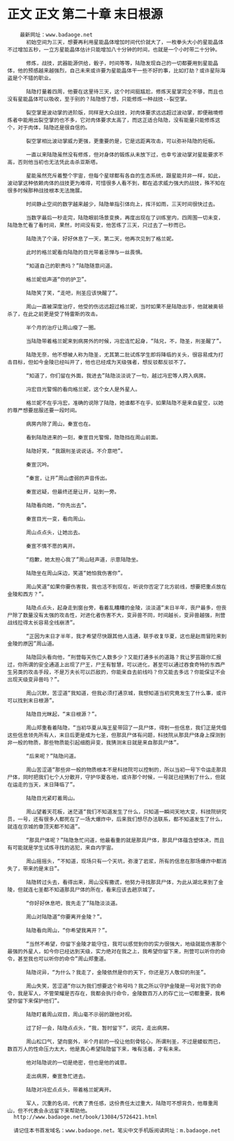 # 正文 正文 第二十章 末日根源
        最新网址：www.badaoge.net
          初始空间为三天，想要再利用星能晶体增加时间代价就大了，一枚拳头大小的星能晶体不过增加五秒，一立方星能晶体估计只能增加八十分钟的时间，也就是一个小时带二十分钟。
      
          修炼，战技，武器能源供给，骰子，时间等等，陆隐发现自己的一切都要用到星能晶体，他的预感越来越强烈，自己未来或许要为星能晶体干一些不好的事，比如打劫？或许星际海盗是个不错的职业。
      
          陆隐打量着四周，他要在这里待三天，这个时间挺尴尬，修炼天星掌完全不够，而且也没有星能晶体可以吸收，至于别的？陆隐想了想，只能修炼一种战技--裂空掌。
      
          裂空掌是波动掌的进阶版，同样是大众战技，对肉体要求远远超过波动掌，即便融境修炼者中能用出裂空掌的也不多，它对肉体要求太高了，而这正适合陆隐，没有能量只能修炼这个，对于肉体，陆隐还是很自信的。
      
          裂空掌相比波动掌威力更强，更重要的是，它是远距离攻击，可以弥补陆隐的短板。
      
          一直以来陆隐虽然没有修炼，但对身体的锻炼从未放下过，也幸亏波动掌对星能要求不高，否则他当初也无法凭此击杀亚斯塔。
      
          星能虽然充斥着整个宇宙，但每个星球都有各自的生态系统，跟星能并非一样，如此，波动掌这种依赖肉体的战技更为难得，可惜很多人看不到，都在追求威力强大的战技，殊不知在很多时候那种战技根本无法施展。
      
          时间静止空间的数字越来越少，陆隐单指引体向上，挥汗如雨，三天时间很快过去。
      
          当数字最后一秒走完，陆隐眼前场景变换，再度出现在了训练室内，四周围一切未变，陆隐急忙看了看时间，果然，时间没有变，他苦练了三天，只过去了一秒而已。
      
          陆隐洗了个澡，好好休息了一天，第二天，他再次见到了格兰妮。
      
          此时的格兰妮看向陆隐的目光带着忌惮与一丝畏惧。
      
          “知道自己的职责吗？”陆隐随意问道。
      
          格兰妮低声道“你的护卫”。
      
          陆隐笑了笑，“走吧，刑圣应该快醒了”。
      
          周山一直被深度治疗，他受的伤远远超过格兰妮，当时如果不是陆隐出手，他就被奥顿杀了，在此之前更是受了特雷斯的攻击。
      
          半个月的治疗让周山瘦了一圈。
      
          当陆隐带着格兰妮来到病房外的时候，冯宏连忙起身，“陆兄，不，隐圣，刑圣醒了”。
      
          陆隐无奈，他不想被人称为隐圣，尤其第二批试炼学生即将降临的关头，很容易成为打击目标，但如今金陵已经叫开了，他也已经成为天级强者，想反驳都反驳不了。
      
          “知道了，你们留在外面，我进去”陆隐淡淡说了一句，越过冯宏等人跨入病房。
      
          冯宏目光警惕的看向格兰妮，这个女人是外星人。
      
          格兰妮不在乎冯宏，准确的说除了陆隐，她谁都不在乎，如果陆隐不是来自星空，以她的尊严想要屈服还要一段时间。
      
          病房内除了周山，秦宣也在。
      
          看到陆隐进来的一刻，秦宣目光警惕，隐隐挡在周山前面。
      
          陆隐好笑，“我跟刑圣说说话，不介意吧”。
      
          秦宣沉吟。
      
          “秦宣，让开”周山虚弱的声音传出。
      
          秦宣迟疑，但最终还是让开，站到一旁。
      
          陆隐看向她，“你先出去”。
      
          秦宣目光一变，看向周山。
      
          周山点点头，让她出去。
      
          秦宣不情不愿的离开。
      
          “抱歉，她太担心我了”周山轻声道，示意陆隐坐。
      
          陆隐坐在周山床边，笑道“她怕我伤害你”。
      
          周山笑道“如果你要伤害我，我也活不到现在，听说你否定了北方前线，想要把重点放在金陵和西方？”。
      
          陆隐点点头，起身走到窗台旁，看着乱糟糟的金陵，淡淡道“末日半年，丧尸最多，但丧尸除了数量没有太强的攻击性，对进化者伤害不大，变异兽不同，时间越长，变异兽越强，刑营战线拉得太长容易全线崩溃”。
      
          “正因为末日才半年，我才希望尽快跟其他人连通，联手收复华夏，这也是赵雨冒险来到金陵的原因”周山道。
      
          陆隐回头看向他，“刑营每天伤亡人数多少？又能打通多长的道路？我让罗芸跟你汇报过，你所谓的安全通道上出现了尸王，尸王有智慧，可以进化，甚至可以通过吞食奇特的东西产生另类的攻击手段，不是万夫长可以匹敌的，你能亲自去前线吗？你又能去多远？你能保证不会出现天级变异兽吗？”。
      
          周山沉默，苦涩道“我知道，但我必须打通京城，我想知道当初究竟发生了什么事，或许可以找到末日根源”。
      
          陆隐目光眯起，“末日根源？”。
      
          周山郑重看着陆隐，“当初华夏从海王星带回了一具尸体，得到一些信息，我们正是凭借这些信息领先所有人，末日后更是成为七圣，但那具尸体有问题，科技院从那具尸体身上探测到非一般的物质，那些物质能引起细胞异变，我猜测末日就是来自那具尸体”。
      
          “后来呢？”陆隐问道。
      
          周山苦涩道“那些非一般的物质根本不是科技院可以控制的，所以当初一号下令运走那具尸体，同时把我们七个人分散开，守护华夏各地，或许那个时候，一号就已经猜到了什么，但就在运走的当天，末日降临了”。
      
          陆隐目光紧盯着周山。
      
          周山望着天花板，迷茫道“我们不知道发生了什么，只知道一瞬间天地大变，科技院研究员，一号，还有很多人都死在了一场大爆炸中，后来我们想尽办法联系，都不知道发生了什么，就连在京城的章顶天都不知道”。
      
          “那具尸体呢？”陆隐急忙问道，他最看重的就是那具尸体，那具尸体蕴含塑体决，而且有可能就是学生试炼寻找的逃犯，来自内宇宙。
      
          周山摇摇头，“不知道，现场只有一个天坑，弥漫了岩浆，所有的信息在那场爆炸中都消失了，带来的是末日”。
      
          陆隐转过头去，看得出来，周山没有撒谎，他努力寻找那具尸体，为此从湖北来到了金陵，但就连七圣都不知道那具尸体的所在，看来应该去趟京城了。
      
          “你好好休息吧，我先走了”陆隐淡淡道。
      
          周山对陆隐道“你要离开金陵？”。
      
          陆隐看向周山，“你希望我离开？”。
      
          “当然不希望，你留下金陵才能守住，我可以感觉到你的实力很强大，地级就能伤害那个最强的外星人，如今你已经达到天级，实力绝对在我之上，我希望你留下来，刑营可以听你的命令，甚至我也可以听你的命令”周山郑重道。
      
          陆隐诧异，“为什么？我走了，金陵依然是你的天下，你还是万人敬仰的刑圣”。
      
          周山失笑，苦涩道“你以为我们想要这个称号吗？我之所以守护金陵是一号对我下的命令，我是军人，不管荣耀是否存在，我都会执行命令，金陵数百万人的存亡比一切都重要，我希望你留下来保护他们”。
      
          陆隐盯着周山双目，周山毫不示弱的跟他对视。
      
          过了好一会，陆隐点点头，“我，暂时留下”，说完，走出病房。
      
          周山松口气，望向窗外，半个月前的一役让他刻骨铭心，所谓刑圣，不过是蝼蚁而已，数百万人的性命压力太大，他是真心希望陆隐留下来，唯有活着，才有未来。
      
          他对陆隐说的一切是绝密，但也是他的诚意。
      
          走出病房，秦宣急忙进去。
      
          陆隐对冯宏点点头，带着格兰妮离开。
      
          军人，沉重的名词，代表了责任感，这份责任太过重大，陆隐可不想背负，他尊重周山，但不代表会永远留下来帮助他。
      http://www.badaoge.net/book/13084/5726421.html
      
      请记住本书首发域名：www.badaoge.net。笔尖中文手机版阅读网址：m.badaoge.net